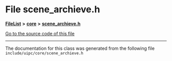 

# File scene\_archieve.h



[**FileList**](files.md) **>** [**core**](dir_eca9d1283f7cad9ff89c5ab44937d4d9.md) **>** [**scene\_archieve.h**](scene__archieve_8h.md)

[Go to the source code of this file](scene__archieve_8h_source.md)





































































------------------------------
The documentation for this class was generated from the following file `include/uipc/core/scene_archieve.h`

